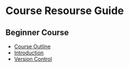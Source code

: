 # Course Resourse Guide
## Beginner Course
- [Course Outline](./Beginner%20Course/1.0.%20Course_Outline.md)
- [Introduction](./Beginner%20Course/1.1.%20Introduction.md)
- [Version Control](./Beginner%20Course/1.1.%20Version_Control.md)